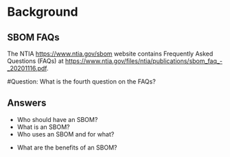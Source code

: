 # Background
## SBOM FAQs
The NTIA https://www.ntia.gov/sbom website
contains Frequently Asked Questions (FAQs) at
https://www.ntia.gov/files/ntia/publications/sbom_faq_-_20201116.pdf.

#Question:
What is the fourth question on the FAQs?

## Answers
- Who should have an SBOM?
- What is an SBOM?
- Who uses an SBOM and for what?
* What are the benefits of an SBOM?
